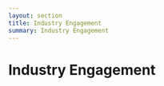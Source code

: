 ```yaml
---
layout: section
title: Industry Engagement
summary: Industry Engagement
---
```


# Industry Engagement

